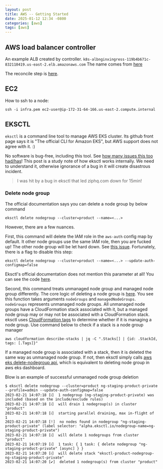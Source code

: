 ```yaml
---
layout: post
title: AWS -- Getting Started
date: 2025-01-12 12:34 -0800
categories: [aws]
tags: [aws]
---
```


## AWS load balancer controller

An example ALB created by controller.
`k8s-albnginxingress-119b4b671c-832110419.us-east-2.elb.amazonaws.com` The name
comes from
[here](https://github.com/kubernetes-sigs/aws-load-balancer-controller/blob/c94ffd3055892235c77a4024817367207bc6f94c/pkg/ingress/model_build_load_balancer.go#L108)

The reconcile step is
[here](https://github.com/kubernetes-sigs/aws-load-balancer-controller/blob/c94ffd3055892235c77a4024817367207bc6f94c/controllers/ingress/group_controller.go#L120).

## EC2

How to ssh to a node:

```
ssh -i infra.pem ec2-user@ip-172-31-64-166.us-east-2.compute.internal
```

## EKSCTL

`eksctl` is a command line tool to manage AWS EKS cluster. Its github front
page says it is "The official CLI for Amazon EKS", but AWS support does not
agree with it. :)

No software is bug-free, including this tool. See
[how many issues this too had/has](https://github.com/weaveworks/eksctl/issues)!
This post is a study note of how eksctl works internally. We need to understand
it, otherwise ignorance of a bug in it will create disastrous incident.

> I was hit by a bug in eksctl that led ziphq.com down for 15min!

### Delete node group

The official documentation says you can delete a node group by below command

```
eksctl delete nodegroup --cluster=product --name=<...>
```

However, there are a few nuances.

First, this command will delete the IAM role in the `aws-auth` config map by
default. It other node groups use the same IAM role, then you are fucked up!
The other node group will be let hard down. See
[this issue](https://github.com/weaveworks/eksctl/issues/5690). Fortunately,
there is a flag to disable this step:

```
eksctl delete nodegroup --cluster=product --name=<...> --update-auth-configmap=false
```

Eksctl's official documentation does not mention this parameter at all! You can
see the code
[here](https://github.com/weaveworks/eksctl/blob/5746832673792da6dba9ab892d9cda9ce6a0efad/pkg/ctl/delete/nodegroup.go#L160-L161).

Second, this command treats unmanaged node group and managed node group
differently. The core logic of deleting a node group is
[here](https://github.com/weaveworks/eksctl/blob/5746832673792da6dba9ab892d9cda9ce6a0efad/pkg/actions/nodegroup/delete.go#L14).
You see this function takes arguments `nodeGroups` and `managedNodeGroups`.
`nodeGroups` represents unmanaged node groups. All unmanaged node groups have a
CloudFormation stack associated with it, but a managed node group may or may
not be associated with a CloudFormation stack. eksctl uses
[CloudFormation tags](https://github.com/weaveworks/eksctl/blob/5746832673792da6dba9ab892d9cda9ce6a0efad/pkg/cfn/manager/nodegroup.go#L162)
to determine whether if it is managing a node group. Use command below to check
if a stack is a node group manager

```
aws cloudformation describe-stacks | jq -C ".Stacks[] | {id: .StackId, tags: [.Tags]}"
```

If a managed node group is associated with a stack, then it is deleted the same
way as unmanaged node group. If not, then eksctl simply calls
[aws eks delete-nodegroup api](https://github.com/weaveworks/eksctl/blob/5746832673792da6dba9ab892d9cda9ce6a0efad/pkg/cfn/manager/delete_tasks.go#L140),
which is equivalent to deleting node group in aws eks dashboard.

Blow is an example of successful unmanaged node group deletion

```
$ eksctl delete nodegroup --cluster=product ng-staging-product-private  --profile=admin --update-auth-configmap=false
2023-02-21 14:07:18 [ℹ]  1 nodegroup (ng-staging-product-private) was included (based on the include/exclude rules)
2023-02-21 14:07:18 [ℹ]  will drain 1 nodegroup(s) in cluster "product"
2023-02-21 14:07:18 [ℹ]  starting parallel draining, max in-flight of 1
2023-02-21 14:07:18 [!]  no nodes found in nodegroup "ng-staging-product-private" (label selector: "alpha.eksctl.io/nodegroup-name=ng-staging-product-private")
2023-02-21 14:07:18 [ℹ]  will delete 1 nodegroups from cluster "product"
2023-02-21 14:07:19 [ℹ]  1 task: { 1 task: { delete nodegroup "ng-staging-product-private" [async] } }
2023-02-21 14:07:20 [ℹ]  will delete stack "eksctl-product-nodegroup-ng-staging-product-private"
2023-02-21 14:07:20 [✔]  deleted 1 nodegroup(s) from cluster "product"
```
